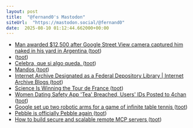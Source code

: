 ```yaml
---
layout: post
title:  "@fernand0's Mastodon"
siteUrl:  "https://mastodon.social/@fernand0"
date:  2025-08-10 01:12:44.662000+00:00
---
```

*  [Man awarded $12,500 after Google Street View camera captured him naked in his yard in Argentina ](https://www.cbsnews.com/news/man-naked-google-street-view-camera-awarded-12500-argentina) ([toot](https://mastodon.social/@fernand0/115001810266304592))
*  [ ](https://mastodon.social/users/fernand0/statuses/115000647115198269/activity) ([toot](https://mastodon.social/users/fernand0/statuses/115000647115198269/activity))
*  [Celebra, que si algo queda. ](https://avecesunafoto.wordpress.com/2025/08/09/celebra-que-si-algo-queda) ([toot](https://mastodon.social/@fernand0/114999978807245783))
*  [Mandos ](https://www.flickr.com/photos/fernand0/54677995899) ([toot](https://mastodon.social/@fernand0/114999950722154421))
*  [Internet Archive Designated as a Federal Depository Library \| Internet Archive Blogs ](https://blog.archive.org/2025/07/24/internet-archive-designated-as-a-federal-depository-library) ([toot](https://mastodon.social/@fernand0/114999943445781871))
*  [Science Is Winning the Tour de France ](https://www.theatlantic.com/ideas/archive/2025/07/cycling-success-without-doping/683655) ([toot](https://mastodon.social/@fernand0/114999789783491223))
*  [Women Dating Safety App 'Tea' Breached, Users' IDs Posted to 4chan ](https://www.404media.co/women-dating-safety-app-tea-breached-users-ids-posted-to-4chan) ([toot](https://mastodon.social/@fernand0/114999559824343003))
*  [Google set up two robotic arms for a game of infinite table tennis ](https://www.popsci.com/technology/google-deepmind-robot-table-tennis-match) ([toot](https://mastodon.social/@fernand0/114999340968593148))
*  [Pebble is officially Pebble again ](https://www.theverge.com/news/713931/pebble-smartwatch-name-trademark-recovere) ([toot](https://mastodon.social/@fernand0/114998661433797128))
*  [How to build secure and scalable remote MCP servers ](https://github.blog/ai-and-ml/generative-ai/how-to-build-secure-and-scalable-remote-mcp-servers) ([toot](https://mastodon.social/@fernand0/114998232090654040))
